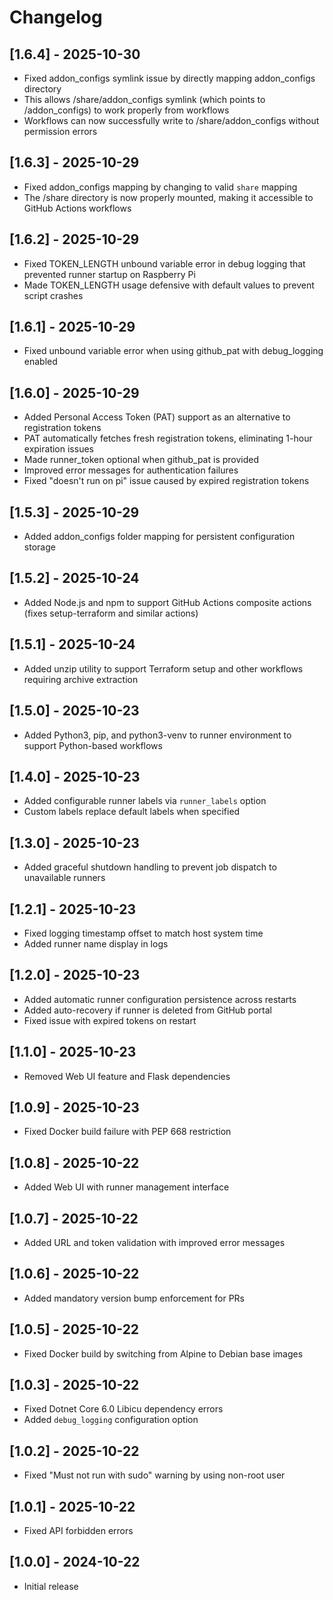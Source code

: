 # Changelog

## [1.6.4] - 2025-10-30
- Fixed addon_configs symlink issue by directly mapping addon_configs directory
- This allows /share/addon_configs symlink (which points to /addon_configs) to work properly from workflows
- Workflows can now successfully write to /share/addon_configs without permission errors

## [1.6.3] - 2025-10-29
- Fixed addon_configs mapping by changing to valid `share` mapping
- The /share directory is now properly mounted, making it accessible to GitHub Actions workflows

## [1.6.2] - 2025-10-29
- Fixed TOKEN_LENGTH unbound variable error in debug logging that prevented runner startup on Raspberry Pi
- Made TOKEN_LENGTH usage defensive with default values to prevent script crashes

## [1.6.1] - 2025-10-29
- Fixed unbound variable error when using github_pat with debug_logging enabled

## [1.6.0] - 2025-10-29
- Added Personal Access Token (PAT) support as an alternative to registration tokens
- PAT automatically fetches fresh registration tokens, eliminating 1-hour expiration issues
- Made runner_token optional when github_pat is provided
- Improved error messages for authentication failures
- Fixed "doesn't run on pi" issue caused by expired registration tokens

## [1.5.3] - 2025-10-29
- Added addon_configs folder mapping for persistent configuration storage

## [1.5.2] - 2025-10-24
- Added Node.js and npm to support GitHub Actions composite actions (fixes setup-terraform and similar actions)

## [1.5.1] - 2025-10-24
- Added unzip utility to support Terraform setup and other workflows requiring archive extraction

## [1.5.0] - 2025-10-23
- Added Python3, pip, and python3-venv to runner environment to support Python-based workflows

## [1.4.0] - 2025-10-23
- Added configurable runner labels via `runner_labels` option
- Custom labels replace default labels when specified

## [1.3.0] - 2025-10-23
- Added graceful shutdown handling to prevent job dispatch to unavailable runners

## [1.2.1] - 2025-10-23
- Fixed logging timestamp offset to match host system time
- Added runner name display in logs

## [1.2.0] - 2025-10-23
- Added automatic runner configuration persistence across restarts
- Added auto-recovery if runner is deleted from GitHub portal
- Fixed issue with expired tokens on restart

## [1.1.0] - 2025-10-23
- Removed Web UI feature and Flask dependencies

## [1.0.9] - 2025-10-23
- Fixed Docker build failure with PEP 668 restriction

## [1.0.8] - 2025-10-22
- Added Web UI with runner management interface

## [1.0.7] - 2025-10-22
- Added URL and token validation with improved error messages

## [1.0.6] - 2025-10-22
- Added mandatory version bump enforcement for PRs

## [1.0.5] - 2025-10-22
- Fixed Docker build by switching from Alpine to Debian base images

## [1.0.3] - 2025-10-22
- Fixed Dotnet Core 6.0 Libicu dependency errors
- Added `debug_logging` configuration option

## [1.0.2] - 2025-10-22
- Fixed "Must not run with sudo" warning by using non-root user

## [1.0.1] - 2025-10-22
- Fixed API forbidden errors

## [1.0.0] - 2024-10-22
- Initial release

